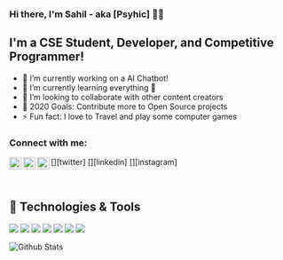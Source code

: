 ### Hi there, I'm Sahil - aka [Psyhic] 👋😉

## I'm a CSE Student, Developer, and Competitive Programmer!
- 🔭 I’m currently working on a AI Chatbot!
- 🌱 I’m currently learning everything 🤣
- 👯 I’m looking to collaborate with other content creators
- 🥅 2020 Goals: Contribute more to Open Source projects
- ⚡ Fun fact: I love to Travel and play some computer games

### Connect with me:

[<img align="left" alt="psyhic_sk | Twitter" width="22px" src="https://cdn.jsdelivr.net/npm/simple-icons@v3/icons/twitter.svg" />][twitter]
[<img align="left" alt="psyhic | LinkedIn" width="22px" src="https://cdn.jsdelivr.net/npm/simple-icons@v3/icons/linkedin.svg" />][linkedin]
[<img align="left" alt="psyhic.sk | Instagram" width="22px" src="https://cdn.jsdelivr.net/npm/simple-icons@v3/icons/instagram.svg" />][instagram]


<br />

## 🔧 Technologies & Tools
![](https://img.shields.io/badge/OS-Linux-informational?style=flat&logo=linux&logoColor=white&color=2bbc8a)
![](https://img.shields.io/badge/OS-Windows-informational?style=flat&logo=windows&logoColor=white&color=2bbc8a)
![](https://img.shields.io/badge/Editor-IntelliJ_IDEA-informational?style=flat&logo=intellij-idea&logoColor=white&color=2bbc8a)
![](https://img.shields.io/badge/Code-Python-informational?style=flat&logo=python&logoColor=white&color=2bbc8a)
![](https://img.shields.io/badge/Code-JavaScript-informational?style=flat&logo=javascript&logoColor=white&color=2bbc8a)
![](https://img.shields.io/badge/Code-Java-informational?style=flat&logo=java&logoColor=white&color=2bbc8a)
![](https://img.shields.io/badge/Shell-Bash-informational?style=flat&logo=gnu-bash&logoColor=white&color=2bbc8a)

![ Github Stats](https://github-readme-stats.vercel.app/api?username=Psyhic&show_icons=true)  <br>




